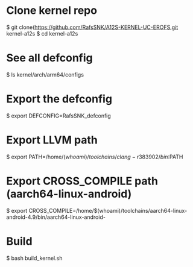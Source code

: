 # Clone kernel repo
$ git clone(https://github.com/RafsSNK/A12S-KERNEL-UC-EROFS.git kernel-a12s
$ cd kernel-a12s

# See all defconfig
$ ls kernel/arch/arm64/configs

# Export the defconfig
$ export DEFCONFIG=RafsSNK_defconfig

# Export LLVM path
$ export PATH=/home/$(whoami)/toolchains/clang-r383902/bin:$PATH

# Export CROSS_COMPILE path (aarch64-linux-android)
$ export CROSS_COMPILE=/home/$(whoami)/toolchains/aarch64-linux-android-4.9/bin/aarch64-linux-android-

# Build
$ bash build_kernel.sh
